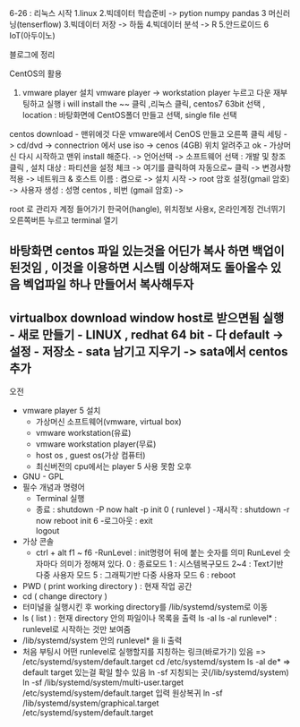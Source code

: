6-26 : 리눅스 시작
1.linux
2.빅데이터 학습준비 -> pytion numpy pandas
3 머신러닝(tenserflow)
3.빅데이터 저장 -> 하둡
4.빅데이터 분석 -> R
5.안드로이드
6 IoT(아두이노)

블로그에 정리

CentOS의 활용

1. vmware player 설치
vmware player -> workstation player 누르고 다운
재부팅하고 실행
i will install the ~~ 클릭 ,리눅스 클릭, centos7 63bit 선택 , location : 바탕화면에 CentOS폴더 만들고 선택, single file 선택

centos download - 맨위에것 다운 
vmware에서 CenOS 만들고 오른쪽 클릭 세팅 -> cd/dvd -> connectrion 에서 use iso ->  cenos (4GB) 위치 알려주고 ok - 가상머신 다시 시작하고 맨위 install 해준다. -> 언어선택 -> 소프트웨어 선택 : 개발 및 창조 클릭 , 설치 대상 : 파티션을 설정 체크 -> 여기를 클릭하여 자동으로~ 클릭 -> 변경사항 적용 -> 네트워크 & 호스트 이름 : 켬으로 -> 설치 시작 -> root 암호 설정(gmail 암호) -> 사용자 생성 : 성명 centos , 비번 (gmail 암호) -> 

root 로 관리자 계정 들어가기
한국어(hangle), 위치정보 사용x, 온라인계정 건너뛰기 
오른쪽버튼 누르고 terminal 열기 

바탕화면 centos 파일 있는것을 어딘가 복사 하면 백업이 된것임 , 이것을 이용하면 시스템 이상해져도 돌아올수 있음 
벡업파일 하나 만들어서 복사해두자 
-------------------------------------------------------------------
virtualbox download 
window host로 받으면됨 
실행 - 새로 만들기 - LINUX , redhat 64 bit - 다 default -> 설정 - 저장소 - sata 남기고 지우기 -> sata에서 centos 추가 
---------------------------------------------------------------------
오전
- vmware player 5 설치 
	- 가상머신 소프트웨어(vmware, virtual box)
	- vmware workstation(유료)
	- vmware workstation player(무료)
	- host os , guest os(가상 컴퓨터)
 	- 최신버전의 cpu에서는 player 5 사용 못함
오후
- GNU - GPL
- 필수 개념과 명령어
	- Terminal 실행 
	- 종료 : shutdown -P now 
               halt -p
			init 0 ( runlevel )
	-재시작 : shutdown -r now
			  reboot
			  init 6 
		-로그아웃 : exit	 
				logout
- 가상 콘솔 
	- ctrl + alt f1 ~ f6
-RunLevel : init명령어 뒤에 붙는 숫자를 의미
			RunLevel 숫자마다 의미가 정해져 있다.
			0 :  종료모드
			1 : 시스템복구모드
			2~4 : Text기반 다중 사용자 모드
			5 : 그래픽기반 다중 사용자 모드
			6 : reboot
- PWD ( print working directory ) : 현재 작업 공간
- cd ( change directory )
- 터미널을 실행시킨 후 working directory를 
	/lib/systemd/system로 이동 
- ls ( list ) : 현재 directory 안의 파일이나 목록을 출력
  ls -al
  ls -al runlevel* : runlevel로 시작하는 것만 보여줌 
- /lib/systemd/system 안의 runlevel* 을 li 출력 
- 처음 부팅시 어떤 runlevel로 실행할지를 지칭하는 링크(바로가기) 있음 => /etc/systemd/system/default.target
	cd /etc/systemd/system
	 ls -al de* => default target 있는걸 확일 할수 있음
	ln -sf 지칭되는 곳(/lib/systemd/system)
	ln -sf /lib/systemd/system/multi-user.target /etc/systemd/system/default.target 입력 
	원상복귀 
	ln -sf /lib/systemd/system/graphical.target /etc/systemd/system/default.target